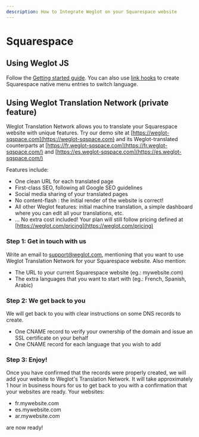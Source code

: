 ```yaml
---
description: How to Integrate Weglot on your Squarespace website
---
```


# Squarespace

## Using Weglot JS

Follow the [Getting started guide](javascript.md#getting-started). You can also use [link hooks](javascript.md#link-hooks) to create Squarespace native menu entries to switch language.

## Using Weglot Translation Network \(private feature\)

Weglot Translation Network allows you to translate your Squarespace website with unique features. Try our demo site at [https://weglot-sqspace.com](https://weglot-sqspace.com) and its Weglot-translated counterparts at [https://fr.weglot-sqspace.com](https://fr.weglot-sqspace.com/) and [https://es.weglot-sqspace.com](https://es.weglot-sqspace.com/)

Features include:

* One clean URL for each translated page
* First-class SEO, following all Google SEO guidelines
* Social media sharing of your translated pages
* No content-flash : the initial render of the website is correct!
* All other Weglot features: initial machine translation, a simple dashboard where you can edit all your translations, etc.
* ... No extra cost included! Your plan will still follow pricing defined at [https://weglot.com/pricing](https://weglot.com/pricing)

### Step 1: Get in touch with us

Write an email to support@weglot.com, mentioning that you want to use Weglot Translation Network for your Squarespace website. Also mention:

* The URL to your current Squarespace website \(eg.: mywebsite.com\)
* The extra languages that you want to start with \(eg.: French, Spanish, Arabic\)

### Step 2: We get back to you

We will get back to you with clear instructions on some DNS records to create.

* One CNAME record to verify your ownership of the domain and issue an SSL certificate on your behalf
* One CNAME record for each language that you wish to add

### Step 3: Enjoy!

Once you have confirmed that the records were properly created, we will add your website to Weglot's Translation Network. It will take approximately 1 hour in business hours for us to get back to you with a confirmation that your websites are ready. Your websites:

* fr.mywebsite.com
* es.mywebsite.com
* ar.mywebsite.com

are now ready!







